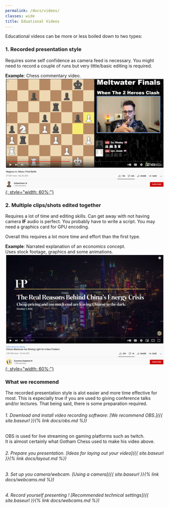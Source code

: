 ```yaml
---
permalink: /docs/videos/
classes: wide
title: Eduational Videos
---
```


Educational videos can be more or less boiled down to two types:

### 1. Recorded presentation style 

Requires some self confidence as camera feed is necessary. 
You might need to record a couple of runs but very little/basic editing is required. 

**Example**: Chess commentary video.  
[![Gotham Chess](/assets/img/chess.png){: style="width: 60%;"}](https://www.youtube.com/watch?v=VFO0xC8yXXE  "Click to watch the video")

### 2. Multiple clips/shots edited together 

Requires a lot of time and editing skills. 
Can get away with not having camera **IF** audio is perfect. 
You probably have to write a script.
You may need a graphics card for GPU encoding.

Overall this requires a lot more time and effort than the first type. 

**Example**: Narrated explanation of an economics concept.  
Uses stock footage, graphics and some animations.  
[![Economics Explained](/assets/img/EE.png){: style="width: 60%;"}](https://www.youtube.com/watch?v=dcIQdlud88c  "Click to watch the video")

### What we recommend 

The recorded presentation style is alot easier and more time effective for most. This is especially true if you are used to giving conference talks and/or lectures. 
That being said, there is some preparation required. 

###### 1. Download and install video recording software: [We recommend OBS.]({{ site.baseurl }}{% link docs/obs.md %})  
OBS is used for live streaming on gaming platforms such as twitch.  
It is almost certainly what Gotham Chess used to make his video above. 

###### 2. Prepare you presentation. [Ideas for laying out your video]({{ site.baseurl }}{% link docs/layout.md %})  

###### 3. Set up you camera/webcam. [Using a camera]({{ site.baseurl }}{% link docs/webcams.md %})  

###### 4. Record yourself presenting ! [Recommended technical settings]({{ site.baseurl }}{% link docs/webcams.md %})  

